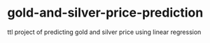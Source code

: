 # gold-and-silver-price-prediction
ttl project of predicting gold and silver price using linear regression
